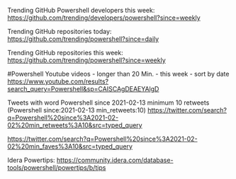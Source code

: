 Trending GitHub Powershell developers this week:
https://github.com/trending/developers/powershell?since=weekly

Trending GitHub repositories today:
https://github.com/trending/powershell?since=daily

Trending GitHub repositories this week:
https://github.com/trending/powershell?since=weekly

#Powershell Youtube videos - longer than 20 Min. - this week - sort by date
https://www.youtube.com/results?search_query=Powershell&sp=CAISCAgDEAEYAlgD

Tweets with word Powershell since 2021-02-13 minimum 10 retweets (Powershell since:2021-02-13 min_retweets:10)
https://twitter.com/search?q=Powershell%20since%3A2021-02-02%20min_retweets%3A10&src=typed_query

https://twitter.com/search?q=Powershell%20since%3A2021-02-02%20min_faves%3A10&src=typed_query

Idera Powertips:
https://community.idera.com/database-tools/powershell/powertips/b/tips
